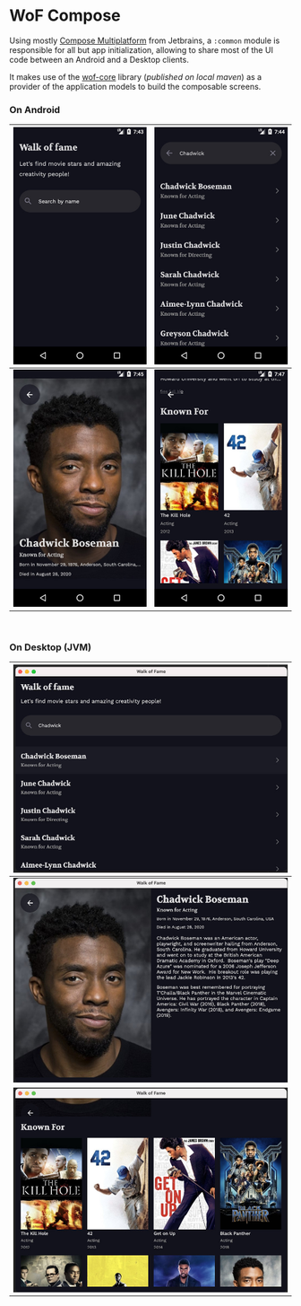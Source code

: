 # WoF Compose

Using mostly [Compose Multiplatform](https://github.com/JetBrains/compose-jb) from Jetbrains, a
`:common` module is responsible for all but app initialization, allowing to share most of the UI code between an Android
and a Desktop clients.

It makes use of the [wof-core](/wof-core) library (_published on local maven_) as a provider of the application models
to build the composable screens.

### On Android

| ![Home Screen](../.github/wof-android-01.jpg) | ![Search Screen](../.github/wof-android-02.jpg) |
|:---------------------------------------------:|:-----------------------------------------------:|
|   ![Details](../.github/wof-android-03.jpg)   |    ![Credits](../.github/wof-android-04.jpg)    |

<br>

### On Desktop (JVM)

| ![Search Screen](../.github/wof-desk-01.jpg) | 
|:--------------------------------------------:|
|    ![Details](../.github/wof-desk-02.jpg)    | 
|    ![Credits](../.github/wof-desk-03.jpg)    |

